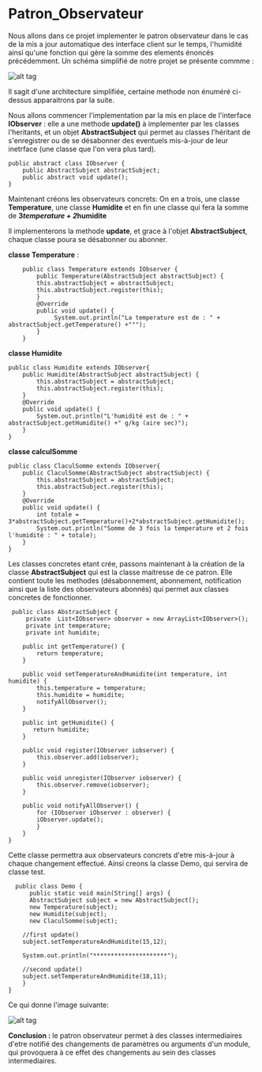 # Patron_Observateur
Nous allons dans ce projet implementer le patron observateur dans le cas de la mis a jour automatique des interface client sur le temps,
l'humidité ainsi qu'une fonction qui gère la somme des elements énoncés précédemment.
Un schéma simplifié de notre projet se présente commme :

![alt tag](https://github.com/Kabore-Donatien-Gueswende/Patron_Observateur/blob/master/img/UML.PNG)


Il sagit d'une architecture simplifiée, certaine methode non énuméré ci-dessus apparaitrons par la suite.

Nous allons commencer l'implementation par la mis en place de l'interface __IObserver__ : 
elle a une methode __update()__ à implementer par les classes l'heritants, et un objet __AbstractSubject__ qui permet au classes l'héritant
de s'enregistrer ou de se désabonner des eventuels mis-à-jour de leur inetrface (une classe que l'on vera plus tard).

    public abstract class IObserver {
        public AbstractSubject abstractSubject;
        public abstract void update();
    }

Maintenant créons les observateurs concrets:
On en a trois, une classe __Temperature__, une classe __Humidite__ et en fin une classe qui fera la somme de __3*temperature + 2*humidite__

Il implementerons la methode __update__, et grace à l'objet __AbstractSubject__, chaque classe poura se désabonner ou abonner.

__classe Temperature__ :


        public class Temperature extends IObserver {
            public Temperature(AbstractSubject abstractSubject) {
            this.abstractSubject = abstractSubject;
            this.abstractSubject.register(this);
            }   
            @Override
            public void update() {
                 System.out.println("La temperature est de : " + abstractSubject.getTemperature() +"°");
            }
        }

__classe Humidite__


    public class Humidite extends IObserver{
        public Humidite(AbstractSubject abstractSubject) {
            this.abstractSubject = abstractSubject;
            this.abstractSubject.register(this);
        }
        @Override
        public void update() {
            System.out.println("L'humidité est de : " + abstractSubject.getHumidite() +" g/kg (aire sec)");
        }
    }
    
__classe calculSomme__


    public class ClaculSomme extends IObserver{
        public ClaculSomme(AbstractSubject abstractSubject) {
            this.abstractSubject = abstractSubject;
            this.abstractSubject.register(this);
        }
        @Override
        public void update() {
            int totale = 3*abstractSubject.getTemperature()+2*abstractSubject.getHumidite();
            System.out.println("Somme de 3 fois la temperature et 2 fois l'humidité : " + totale);
        }
    }
 
Les classes concretes etant crée, passons maintenant à la création de la classe __AbstractSubject__ qui est la classe maitresse de
ce patron. Elle contient toute les methodes (désabonnement, abonnement, notification ainsi que la liste des observateurs abonnés) qui
permet aux classes concretes de fonctionner.

     public class AbstractSubject {    
         private  List<IObserver> observer = new ArrayList<IObserver>();
         private int temperature;
         private int humidite;
    
        public int getTemperature() {
            return temperature;
        }

        public void setTemperatureAndHumidite(int temperature, int humidite) {
            this.temperature = temperature;
            this.humidite = humidite;
            notifyAllObserver();
        }
     
        public int getHumidite() {
           return humidite;
        }

        public void register(IObserver iobserver) {
            this.observer.add(iobserver);
        }
    
        public void unregister(IObserver iobserver) {
            this.observer.remove(iobserver);
        }
    
        public void notifyAllObserver() {
            for (IObserver iObserver : observer) {
            iObserver.update();
            }
        }        
    }
    
 
Cette classe permettra aux observateurs concrets d'etre mis-à-jour à chaque changement effectué. Ainsi creons la classe Demo, qui servira
de classe test.

      public class Demo {
          public static void main(String[] args) {
          AbstractSubject subject = new AbstractSubject();
          new Temperature(subject);
          new Humidite(subject);
          new ClaculSomme(subject);
        
        //first update()
        subject.setTemperatureAndHumidite(15,12);
        
        System.out.println("*********************");
        
        //second update()
        subject.setTemperatureAndHumidite(18,11);
        }
    }
    
Ce qui donne l'image suivante:

![alt tag](https://github.com/Kabore-Donatien-Gueswende/Patron_Observateur/blob/master/img/Capture.PNG)

__Conclusion :__ le patron observateur permet à des classes intermediaires d'etre notifié des changements de paramètres ou arguments
d'un module, qui provoquera à ce effet des changements au sein des classes intermediaires.
